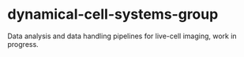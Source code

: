 # dynamical-cell-systems-group
Data analysis and data handling pipelines for live-cell imaging, work in progress. 
